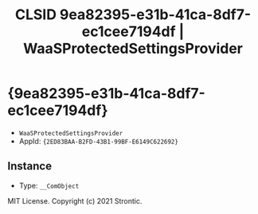﻿---
title: "CLSID 9ea82395-e31b-41ca-8df7-ec1cee7194df | WaaSProtectedSettingsProvider"
excerpt: What is COM-Object CLSID 9ea82395-e31b-41ca-8df7-ec1cee7194df?
---

# {9ea82395-e31b-41ca-8df7-ec1cee7194df}

* `WaaSProtectedSettingsProvider`
* AppId: `{2ED83BAA-B2FD-43B1-99BF-E6149C622692}`

## Instance

* Type: `__ComObject`

MIT License. Copyright (c) 2021 Strontic.


